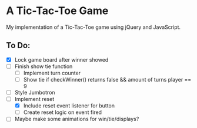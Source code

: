 # A Tic-Tac-Toe Game

My implementation of a Tic-Tac-Toe game using jQuery and JavaScript.

## To Do:

- [x] Lock game board after winner showed
- [ ] Finish show tie function
    - [ ] Implement turn counter
    - [ ] Show tie if checkWinner() returns false && amount of turns player == 9
- [ ] Style Jumbotron
- [ ] Implement reset
    - [x] Include reset event listener for button
    - [ ] Create reset logic on event fired
- [ ] Maybe make some animations for win/tie/displays?